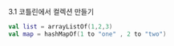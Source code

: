 3.1 코틀린에서 컬렉션 만들기

```kotlin
val list = arrayListOf(1,2,3)
val map = hashMapOf(1 to "one" , 2 to "two")
```

